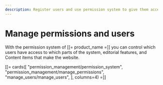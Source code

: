 ```yaml
---
description: Register users and use permission system to give them access to various parts of the system.
---
```


# Manage permissions and users

With the permission system of [[= product_name =]] you can control which users have access to which parts of the system, editorial features, and Content items that make the website.

[[= cards([
    "permission_management/permission_system",
    "permission_management/manage_permissions",
    "manage_users/manage_users",
], columns=4) =]]
